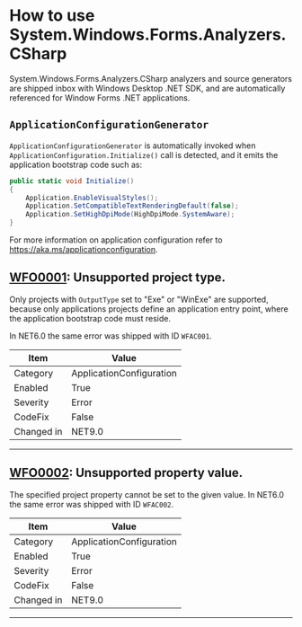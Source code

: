 # How to use System.Windows.Forms.Analyzers.CSharp

System.Windows.Forms.Analyzers.CSharp analyzers and source generators are shipped inbox with Windows Desktop .NET SDK, and
are automatically referenced for Window Forms .NET applications.

## `ApplicationConfigurationGenerator`

`ApplicationConfigurationGenerator` is automatically invoked when `ApplicationConfiguration.Initialize()` call is detected,
and it emits the application bootstrap code such as:
```cs
public static void Initialize()
{
    Application.EnableVisualStyles();
    Application.SetCompatibleTextRenderingDefault(false);
    Application.SetHighDpiMode(HighDpiMode.SystemAware);
}
```

For more information on application configuration refer to https://aka.ms/applicationconfiguration.

## [WFO0001](https://aka.ms/winforms-warnings/wfo0001): Unsupported project type.

Only projects with `OutputType` set to "Exe" or "WinExe" are supported, because only applications projects define an application entry point,
where the application bootstrap code must reside.

In NET6.0 the same error was shipped with ID `WFAC001`.

| Item      | Value                      |
|-----------|----------------------------|
| Category  | ApplicationConfiguration   |
| Enabled   | True                       |
| Severity  | Error                      |
| CodeFix   | False                      |
| Changed in| NET9.0                     |

---

## [WFO0002](https://aka.ms/winforms-warnings/wfo0002): Unsupported property value.

The specified project property cannot be set to the given value.
In NET6.0 the same error was shipped with ID `WFAC002`.

| Item      | Value                      |
|-----------|----------------------------|
| Category  | ApplicationConfiguration   |
| Enabled   | True                       |
| Severity  | Error                      |
| CodeFix   | False                      |
| Changed in| NET9.0                     |

---